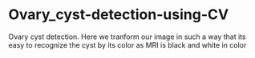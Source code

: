 # Ovary_cyst-detection-using-CV
Ovary cyst detection. Here we tranform our image in such a way that its easy to recognize the cyst by its color as MRI is black and white in color
